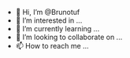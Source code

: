 - 👋 Hi, I’m @Brunotuf
- 👀 I’m interested in ...
- 🌱 I’m currently learning ...
- 💞️ I’m looking to collaborate on ...
- 📫 How to reach me ...

<!---
Brunotuf/Brunotuf is a ✨ special ✨ repository because its `README.md` (this file) appears on your GitHub profile.
You can click the Preview link to take a look at your changes.
--->
